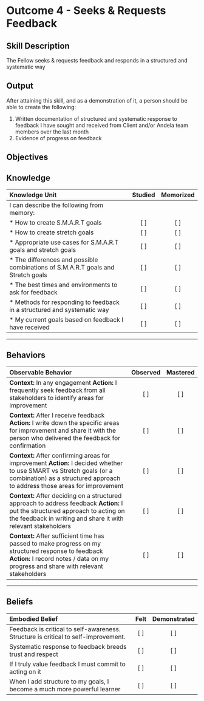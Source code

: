 # Outcome 4 - Seeks & Requests Feedback

**Skill Description**
----------
The Fellow seeks & requests feedback and responds in a structured and systematic way


**Output**
----------
After attaining this skill, and as a demonstration of it, a person should be able to create the following:

1. Written documentation of structured and systematic response to feedback I have sought and received from Client and/or Andela team members over the last month
2. Evidence of progress on feedback


**Objectives**
----------
## **Knowledge**


| Knowledge Unit   |      Studied      | Memorized |
|:-------------|:------------------:|:--------:|
| I can describe the following from memory: | | |
| * How to create S.M.A.R.T goals | [ ] | [ ] |
| * How to create stretch goals | [ ] | [ ] |
| * Appropriate use cases for S.M.A.R.T goals and stretch goals | [ ] | [ ] |
| * The differences and possible combinations of S.M.A.R.T goals and Stretch goals | [ ] | [ ] |
| * The best times and environments to ask for feedback | [ ] | [ ] |
| * Methods for responding to feedback in a structured and systematic way | [ ] | [ ] |
| * My current goals based on feedback I have received | [ ] | [ ] |

----------


## **Behaviors**

| Observable Behavior   |      Observed      | Mastered |
|:-------------|:------------------:|:--------:|
| **Context:** In any engagement **Action:** I frequently seek feedback from all stakeholders to identify areas for improvement |   [ ]   |   [ ]  |
| **Context:** After I receive feedback **Action:** I write down the specific areas for improvement and share it with the person who delivered the feedback for confirmation |   [ ]   |   [ ]  |
| **Context:** After confirming areas for improvement **Action:** I decided whether to use SMART vs Stretch goals (or a combination) as a structured approach to address those areas for improvement |   [ ]   |   [ ]  |
| **Context:** After deciding on a structured approach to address feedback **Action:** I put the structured approach to acting on the feedback in writing and share it with relevant stakeholders |   [ ]   |   [ ]  |
| **Context:** After sufficient time has passed to make progress on my structured response to feedback **Action:** I record notes / data on my progress and share with relevant stakeholders |   [ ]   |   [ ]  |

----------


## **Beliefs**


| Embodied Belief   |      Felt      | Demonstrated |
|:-------------|:------------------:|:--------:|
| Feedback is critical to self-awareness. Structure is critical to self-improvement. | [ ] | [ ] |
| Systematic response to feedback breeds trust and respect | [ ] | [ ] |
| If I truly value feedback I must commit to acting on it | [ ] | [ ] | 
| When I add structure to my goals, I become a much more powerful learner | [ ] | [ ] |


